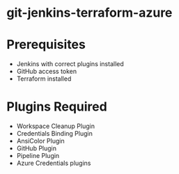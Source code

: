 # git-jenkins-terraform-azure


# Prerequisites
* Jenkins with correct plugins installed
* GitHub access token
* Terraform installed

# Plugins Required
* Workspace Cleanup Plugin
* Credentials Binding Plugin
* AnsiColor Plugin
* GitHub Plugin
* Pipeline Plugin
* Azure Credentials plugins